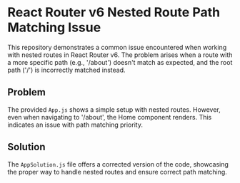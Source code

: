 # React Router v6 Nested Route Path Matching Issue

This repository demonstrates a common issue encountered when working with nested routes in React Router v6.  The problem arises when a route with a more specific path (e.g., '/about') doesn't match as expected, and the root path ('/') is incorrectly matched instead.

## Problem

The provided `App.js` shows a simple setup with nested routes. However, even when navigating to '/about', the Home component renders.  This indicates an issue with path matching priority.

## Solution

The `AppSolution.js` file offers a corrected version of the code, showcasing the proper way to handle nested routes and ensure correct path matching.